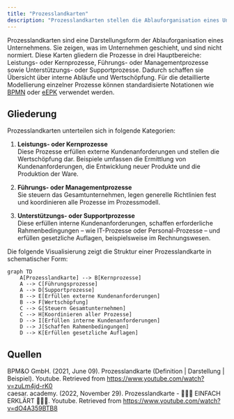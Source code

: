 ```yaml
---
title: "Prozesslandkarten"
description: "Prozesslandkarten stellen die Ablauforganisation eines Unternehmens dar, indem sie Kern-, Führungs- und Supportprozesse gliedern. Sie bieten einen Überblick über interne Abläufe und Wertschöpfung."
---
```


Prozesslandkarten sind eine Darstellungsform der Ablauforganisation eines Unternehmens. Sie zeigen, was im Unternehmen geschieht, und sind nicht normiert. Diese Karten gliedern die Prozesse in drei Hauptbereiche: Leistungs- oder Kernprozesse, Führungs- oder Managementprozesse sowie Unterstützungs- oder Supportprozesse. Dadurch schaffen sie Übersicht über interne Abläufe und Wertschöpfung. Für die detaillierte Modellierung einzelner Prozesse können standardisierte Notationen wie [BPMN](/open-fidup/lerninhalte/bpmn) oder [eEPK](/open-fidup/lerninhalte/eepk) verwendet werden.

## Gliederung

Prozesslandkarten unterteilen sich in folgende Kategorien:

1. **Leistungs- oder Kernprozesse**  
   Diese Prozesse erfüllen externe Kundenanforderungen und stellen die Wertschöpfung dar. Beispiele umfassen die Ermittlung von Kundenanforderungen, die Entwicklung neuer Produkte und die Produktion der Ware.

2. **Führungs- oder Managementprozesse**  
   Sie steuern das Gesamtunternehmen, legen generelle Richtlinien fest und koordinieren alle Prozesse im Prozessmodell.

3. **Unterstützungs- oder Supportprozesse**  
   Diese erfüllen interne Kundenanforderungen, schaffen erforderliche Rahmenbedingungen – wie IT-Prozesse oder Personal-Prozesse – und erfüllen gesetzliche Auflagen, beispielsweise im Rechnungswesen.

Die folgende Visualisierung zeigt die Struktur einer Prozesslandkarte in schematischer Form:

```mermaid
graph TD
    A[Prozesslandkarte] --> B[Kernprozesse]
    A --> C[Führungsprozesse]
    A --> D[Supportprozesse]
    B --> E[Erfüllen externe Kundenanforderungen]
    B --> F[Wertschöpfung]
    C --> G[Steuern Gesamtunternehmen]
    C --> H[Koordinieren aller Prozesse]
    D --> I[Erfüllen interne Kundenanforderungen]
    D --> J[Schaffen Rahmenbedingungen]
    D --> K[Erfüllen gesetzliche Auflagen]
```

## Quellen

BPM&O GmbH. (2021, June 09). Prozesslandkarte (Definition | Darstellung | Beispiel). Youtube. Retrieved from https://www.youtube.com/watch?v=zuLm4jd-rK0  
caesar. academy. (2022, November 29). Prozesslandkarte - 👨🏼‍🎓 EINFACH ERKLÄRT 👩🏼‍🎓. Youtube. Retrieved from https://www.youtube.com/watch?v=dO4A359BTB8